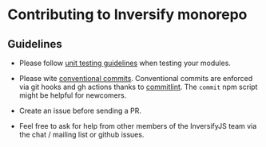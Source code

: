 # Contributing to Inversify monorepo

## Guidelines

- Please follow [unit testing guidelines](./docs/testing/unit-testing.md) when testing your modules.

- Please wite [conventional commits](https://www.conventionalcommits.org/en/v1.0.0/). Conventional commits are enforced via git hooks and gh actions thanks to [commitlint](https://commitlint.js.org/). The `commit` npm script might be helpful for newcomers.

- Create an issue before sending a PR.

- Feel free to ask for help from other members of the InversifyJS team via the chat / mailing list or github issues.
